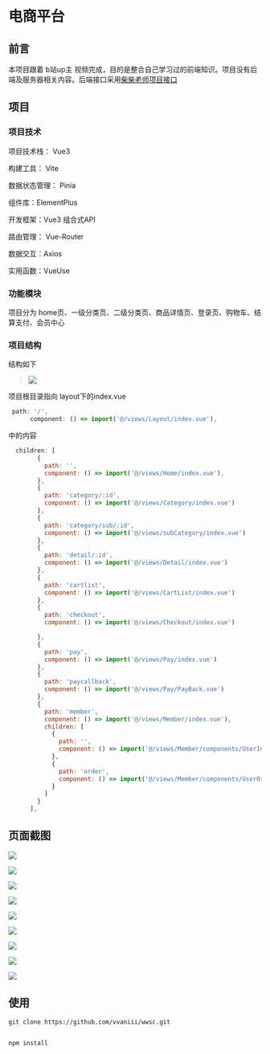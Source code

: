# 电商平台

## 前言

本项目跟着 b站up主 视频完成，目的是整合自己学习过的前端知识。项目没有后端及服务器相关内容。后端接口采用[柴柴老师项目接口](https://apifox.com/apidoc/shared-c05cb8d7-e591-4d9c-aff8-11065a0ec1de)  

## 项目

### 项目技术

项目技术栈： Vue3 

构建工具： Vite

数据状态管理： Pinia

组件库：ElementPlus

开发框架：Vue3 组合式API

路由管理： Vue-Router

数据交互：Axios

实用函数：VueUse

### 功能模块

项目分为 home页、一级分类页、二级分类页、商品详情页、登录页、购物车、结算支付、会员中心

### 项目结构

结构如下

> ![](./src/assets/images/mdimg/结构图.png)

项目根目录指向 layout下的index.vue

```js
 path: '/',
      component: () => import('@/views/Layout/index.vue'),
```



<router-view>中的内容

```js
  children: [
        {
          path: '',
          component: () => import('@/views/Home/index.vue'),
        },
        {
          path: 'category/:id',
          component: () => import('@/views/Category/index.vue')
        },
        {
          path: 'category/sub/:id',
          component: () => import('@/views/subCategory/index.vue')
        },
        {
          path: 'detail/:id',
          component: () => import('@/views/Detail/index.vue')
        },
        {
          path: 'cartlist',
          component: () => import('@/views/CartList/index.vue')
        },
        {
          path: 'checkout',
          component: () => import('@/views/Checkout/index.vue')

        },
        {
          path: 'pay',
          component: () => import('@/views/Pay/index.vue')
        },
        {
          path: 'paycallback',
          component: () => import('@/views/Pay/PayBack.vue')
        },
        {
          path: 'member',
          component: () => import('@/views/Member/index.vue'),
          children: [
            {
              path: '',
              component: () => import('@/views/Member/components/UserInfo.vue')
            },
            {
              path: 'order',
              component: () => import('@/views/Member/components/UserOrder.vue')
            }
          ]
        }
      ],
```

## 页面截图

![](./src/assets/images/mdimg/首页.png)

![](./src/assets/images/mdimg/二级目录.png)

![](./src/assets/images/mdimg/三级目录.png)

![](./src/assets/images/mdimg/详情页.png)

![](./src/assets/images/mdimg/购物车.png)

![](./src/assets/images/mdimg/支付信息.png)

![](./src/assets/images/mdimg/支付页.png)

![](./src/assets/images/mdimg/会员中心.jpeg)

![](./src/assets/images/mdimg/会员中心我的订单.jpeg)







## 使用



```
git clone https://github.com/vvaniii/wwsc.git    


npm install


```
